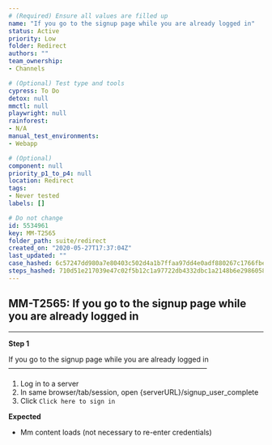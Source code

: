 ```yaml
---
# (Required) Ensure all values are filled up
name: "If you go to the signup page while you are already logged in"
status: Active
priority: Low
folder: Redirect
authors: ""
team_ownership: 
- Channels

# (Optional) Test type and tools
cypress: To Do
detox: null
mmctl: null
playwright: null
rainforest: 
- N/A
manual_test_environments: 
- Webapp

# (Optional)
component: null
priority_p1_to_p4: null
location: Redirect
tags: 
- Never tested
labels: []

# Do not change
id: 5534961
key: MM-T2565
folder_path: suite/redirect
created_on: "2020-05-27T17:37:04Z"
last_updated: ""
case_hashed: 6c57247dd980a7e80403c502d4a1b7ffaa97dd4e0adf880267c1766fbe87566503fdb0bbb98333f2a71fc7cce168447c
steps_hashed: 710d51e217039e47c02f5b12c1a97722db4332dbc1a2148b6e29860583316007cc9f941b87569adeddda0711184fb250
---
```


## MM-T2565: If you go to the signup page while you are already logged in

---

**Step 1**

If you go to the signup page while you are already logged in\
————————————————————————————

1. Log in to a server
2. In same browser/tab/session, open {serverURL}/signup\_user\_complete
3. Click `Click here to sign in`

**Expected**

- Mm content loads (not necessary to re-enter credentials)
